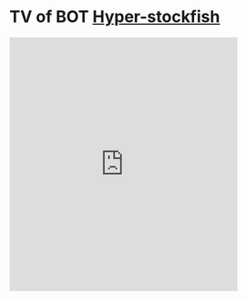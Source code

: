 # TV of BOT [Hyper-stockfish](https://lichess.org/@/Hyper-Stockfish) 

<iframe src="https://lichess.org/@/Hyper-Stockfish/tv/frame?theme=brown&bg=dark" style="width: 400px; height: 444px;" allowtransparency="true" frameborder="0"></iframe>
